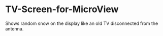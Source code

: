 TV-Screen-for-MicroView
=======================

Shows random snow on the display like an old TV disconnected from the antenna.
